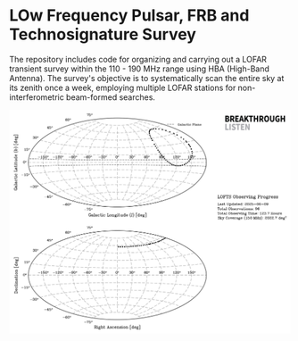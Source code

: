 # LOw Frequency Pulsar, FRB and Technosignature Survey 

The repository includes code for organizing and carrying out a LOFAR transient survey within the 110 - 190 MHz range using HBA (High-Band Antenna). The survey's objective is to systematically scan the entire sky at its zenith once a week, employing multiple LOFAR stations for non-interferometric beam-formed searches.

![aitoff](plots/combined-aitoff.png)
